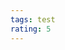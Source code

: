 ```yaml
--- 
tags: test
rating: 5
--- 
```

 
 <style>
	.site-body-left-column {
	display: none !important
	}
</style>